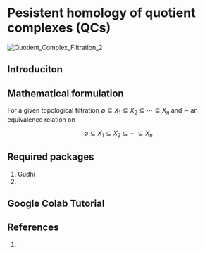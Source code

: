# Pesistent homology of quotient complexes (QCs)

![Quotient_Complex_Filtration_2](https://github.com/peterbillhu/PH_of_Quotient_Complexes/assets/28446650/14d968b0-bef8-4cb9-ab79-cdd03342d9e9)

## Introduciton


## Mathematical formulation

For a given topological filtration $\emptyset \subseteq X_1 \subseteq X_2 \subseteq \cdots \subseteq X_n$ and $\sim$ an equivalence relation on 



$$\emptyset \subseteq X_1 \subseteq X_2 \subseteq \cdots \subseteq X_n$$

## Required packages

1.  Gudhi
2.  


## Google Colab Tutorial


## References

1. 
